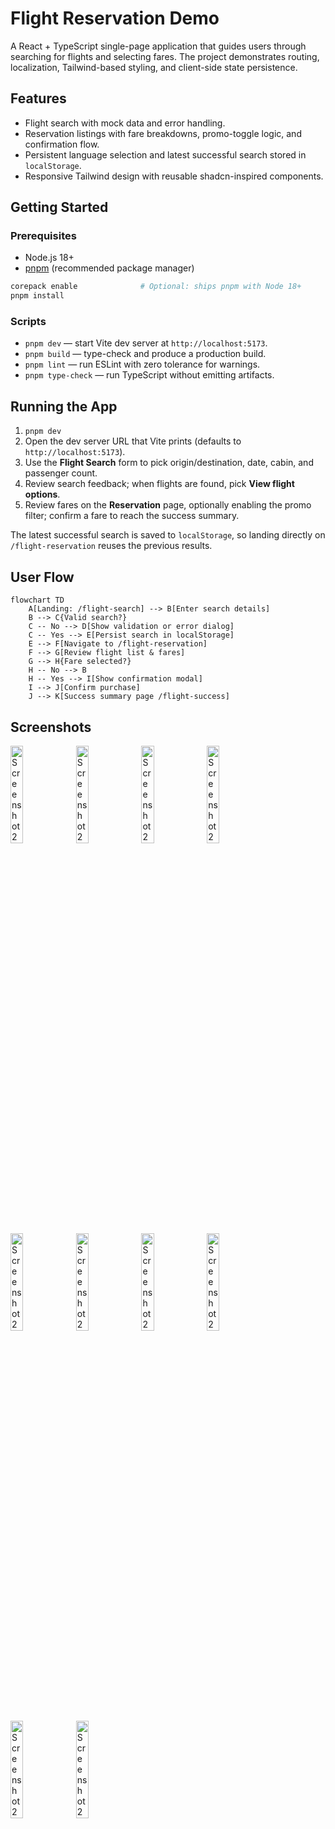# Flight Reservation Demo

A React + TypeScript single-page application that guides users through searching for flights and selecting fares. The project demonstrates routing, localization, Tailwind-based styling, and client-side state persistence.

## Features
- Flight search with mock data and error handling.
- Reservation listings with fare breakdowns, promo-toggle logic, and confirmation flow.
- Persistent language selection and latest successful search stored in `localStorage`.
- Responsive Tailwind design with reusable shadcn-inspired components.

## Getting Started

### Prerequisites
- Node.js 18+
- [pnpm](https://pnpm.io/) (recommended package manager)

```bash
corepack enable              # Optional: ships pnpm with Node 18+
pnpm install
```

### Scripts
- `pnpm dev` — start Vite dev server at `http://localhost:5173`.
- `pnpm build` — type-check and produce a production build.
- `pnpm lint` — run ESLint with zero tolerance for warnings.
- `pnpm type-check` — run TypeScript without emitting artifacts.

## Running the App
1. `pnpm dev`
2. Open the dev server URL that Vite prints (defaults to `http://localhost:5173`).
3. Use the **Flight Search** form to pick origin/destination, date, cabin, and passenger count.
4. Review search feedback; when flights are found, pick **View flight options**.
5. Review fares on the **Reservation** page, optionally enabling the promo filter; confirm a fare to reach the success summary.

The latest successful search is saved to `localStorage`, so landing directly on `/flight-reservation` reuses the previous results.

## User Flow
```mermaid
flowchart TD
    A[Landing: /flight-search] --> B[Enter search details]
    B --> C{Valid search?}
    C -- No --> D[Show validation or error dialog]
    C -- Yes --> E[Persist search in localStorage]
    E --> F[Navigate to /flight-reservation]
    F --> G[Review flight list & fares]
    G --> H{Fare selected?}
    H -- No --> B
    H -- Yes --> I[Show confirmation modal]
    I --> J[Confirm purchase]
    J --> K[Success summary page /flight-success]
```

## Screenshots
<img width="20%" height="auto" alt="Screenshot 2025-10-24 at 06 56 07" src="https://github.com/user-attachments/assets/efdd1d19-3311-425b-b294-caf8c5fa105e" />
<img width="20%" height="auto" alt="Screenshot 2025-10-24 at 06 56 31" src="https://github.com/user-attachments/assets/6525e93f-ffeb-445e-b54c-183ab497a671" />
<img width="20%" height="auto" alt="Screenshot 2025-10-24 at 06 57 00" src="https://github.com/user-attachments/assets/8cce869e-d2c2-46b5-ada3-04c68947af07" />
<img width="20%" height="auto" alt="Screenshot 2025-10-24 at 06 57 03" src="https://github.com/user-attachments/assets/6e37a34d-03fe-42c0-88d1-8c49af6618df" />
<img width="20%" height="auto" alt="Screenshot 2025-10-24 at 06 57 43" src="https://github.com/user-attachments/assets/ae44b7a2-d593-4dc5-88b1-f8ac60627b91" />
<img width="20%" height="auto" alt="Screenshot 2025-10-24 at 06 57 53" src="https://github.com/user-attachments/assets/ff340bc3-860c-4570-8bcd-5824210c6f66" />
<img width="20%" height="auto" alt="Screenshot 2025-10-24 at 06 58 33" src="https://github.com/user-attachments/assets/25be6582-2739-49e2-9a95-7c78109236b7" />
<img width="20%" height="auto" alt="Screenshot 2025-10-24 at 06 58 52" src="https://github.com/user-attachments/assets/8d39db9a-7ccd-411c-848b-4782eb6879f4" />
<img width="20%" height="auto" alt="Screenshot 2025-10-24 at 06 58 59" src="https://github.com/user-attachments/assets/17b418fc-1997-47ea-9b52-5402f1a1db7e" />
<img width="20%" height="auto" alt="Screenshot 2025-10-24 at 06 59 11" src="https://github.com/user-attachments/assets/10b5e7b8-46f0-4ad2-b89c-e339a81ffb92" />

